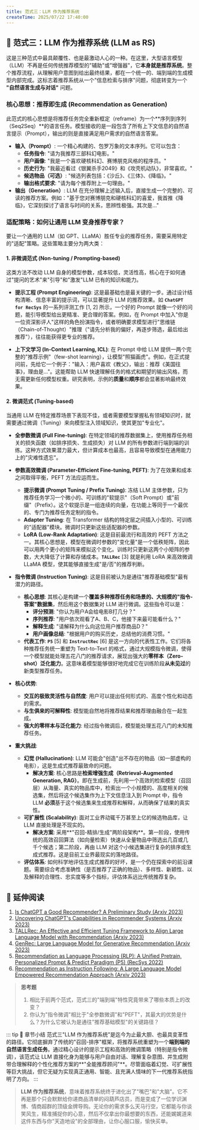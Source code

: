 ```yaml
---
title: 范式三：LLM 作为推荐系统
createTime: 2025/07/22 17:40:00
---
```


## 👑 范式三：LLM 作为推荐系统 (LLM as RS)

这是三种范式中最具颠覆性、也是最激动人心的一种。在这里，大型语言模型（LLM）不再是任何传统推荐模型的"辅助"或"增强器"，它**本身就是推荐系统**。整个推荐流程，从理解用户意图到给出最终结果，都在一个统一的、端到端的生成模型内部完成。这标志着推荐系统从一个"信息检索与排序"问题，彻底转变为一个 **"自然语言生成与对话"** 问题。

### 核心思想：推荐即生成 (Recommendation as Generation)

此范式的核心思想是将推荐任务完全重新框定（reframe）为一个**序列到序列（Seq2Seq）**的语言任务。模型接收的是一段包含了所有上下文信息的自然语言提示（Prompt），输出的则是直接满足用户需求的自然语言答案。

-   **输入（Prompt）**: 一个精心构建的、包罗万象的文本序列。它可以包含：
    -   **任务指令**: "请为我推荐三部科幻电影。"
    -   **用户画像**: "我是一个喜欢硬核科幻、赛博朋克风格的程序员。"
    -   **历史行为**: "我最近看过《银翼杀手2049》和《攻壳机动队》，非常喜欢。"
    -   **候选物品（可选）**: "候选列表包括：《沙丘》、《三体》、《降临》。"
    -   **输出格式要求**: "请为每个推荐附上一句理由。"
-   **输出（Generation）**: LLM 在充分理解上述输入后，直接生成一个完整的、可读的推荐方案。例如："基于您对赛博朋克和硬核科幻的喜爱，我首推《降临》，它深刻探讨了语言与时间的关系，思辨性极强。其次是..."

### 适配策略：如何让通用 LLM 变身推荐专家？

要让一个通用的 LLM（如 GPT、LLaMA）胜任专业的推荐任务，需要采用特定的"适配"策略。这些策略主要分为两大类：

#### 1. 非微调范式 (Non-tuning / Prompting-based)

这类方法不改动 LLM 自身的模型参数，成本较低，灵活性高，核心在于如何通过"提问的艺术"来"引导"和"激发"LLM 已有的知识和能力。

-   **提示工程 (Prompt Engineering)**: 这是最基础也是最关键的一步。通过设计结构清晰、信息丰富的提示词，可以显著提升 LLM 的推荐效果。如 **`ChatGPT for RecSys`** 的一系列评测工作 [1, 2] 所示，一个好的 Prompt 就像一个好的问题，能引导模型给出更精准、更合理的答案。例如，在 Prompt 中加入"你是一位资深影评人"这样的角色扮演指令，或者明确要求模型进行"思维链（Chain-of-Thought）"推理（"请先分析我的偏好，再逐步筛选，最后给出推荐"），往往能获得更专业的推荐。

-   **上下文学习 (In-Context Learning, ICL)**: 在 Prompt 中给 LLM 提供一两个完整的"推荐示例"（few-shot learning），让模型"照猫画虎"。例如，在正式提问前，先给它一个例子："输入：用户喜欢《教父》，输出：推荐《美国往事》，理由是..."。这能帮助 LLM 快速理解任务的格式和期望的输出风格，而无需更新任何模型权重。研究表明，示例的**质量**和**顺序**都会显著影响最终效果。

#### 2. 微调范式 (Tuning-based)

当通用 LLM 在特定推荐场景下表现不佳，或者需要模型掌握私有领域知识时，就需要通过微调（Tuning）来向模型注入领域知识，使其更加"专业化"。

-   **全参数微调 (Full Fine-tuning)**: 在特定领域的推荐数据集上，使用推荐任务相关的损失函数（如排序损失、生成损失）对 LLM 的所有参数进行端到端的训练。这种方式效果潜力最大，但计算成本也最高，且容易导致模型在通用能力上的"灾难性遗忘"。

-   **参数高效微调 (Parameter-Efficient Fine-tuning, PEFT)**: 为了在效果和成本之间取得平衡，PEFT 方法应运而生。
    -   **提示微调 (Prompt Tuning / Prefix Tuning)**: 冻结 LLM 主体参数，只为推荐任务学习一个微小的、可训练的"软提示"（Soft Prompt）或"前缀"（Prefix）。这个软提示是一组连续的向量，在功能上等同于一个最优的、专门为推荐任务定制的指令。
    -   **Adapter Tuning**: 在 Transformer 结构的特定层之间插入小型的、可训练的"适配器"模块。微调时只更新这些适配器的参数。
    -   **LoRA (Low-Rank Adaptation)**: 这是目前最流行和高效的 PEFT 方法之一。其核心思想是，模型在微调时参数的"变化量"是一个低秩矩阵，因此可以用两个更小的矩阵来模拟这个变化。训练时只更新这两个小矩阵的参数，大大降低了计算和存储成本。**`TALLRec`** [3] 就是利用 LoRA 来高效微调 LLaMA 模型，使其能够直接生成"是/否"的推荐判断。

-   **指令微调 (Instruction Tuning)**: 这是目前被认为是通往"推荐基础模型"最有潜力的路径。
    -   **核心思想**: 其核心是构建一个**覆盖多种推荐任务和场景的、大规模的"指令-答案"数据集**，然后用这个数据集对 LLM 进行微调。这些指令可以是：
        -   **评分预测**: "你认为用户A会给电影B打几分？"
        -   **序列推荐**: "用户依次观看了A、B、C，他接下来最可能看什么？"
        -   **解释生成**: "请解释为什么向这位用户推荐商品D？"
        -   **用户画像总结**: "根据用户的购买历史，总结他的消费习惯。"
    -   **代表工作**: **`P5`** [5] 和 **`InstructRec`** [6] 是这一方向的代表性工作。它们将各种推荐任务统一重塑为 Text-to-Text 的格式，通过大规模指令微调，使得一个模型就能处理五花八门的推荐请求，展现出强大的**零样本（Zero-shot）泛化能力**。这意味着模型能够很好地完成它在训练阶段**从未见过**的新类型推荐任务。

-   **核心优势**:
    -   **交互的极致灵活性与自然度**: 用户可以提出任何形式的、高度个性化和动态的需求。
    -   **与生俱来的可解释性**: 模型能自然地将推荐结果和推荐理由融合在一起生成。
    -   **强大的零样本与泛化能力**: 经过指令微调后，模型能处理五花八门的未知推荐任务。

-   **重大挑战**:
    -   **幻觉 (Hallucination)**: LLM 可能会"创造"出不存在的物品（如一部虚构的电影），这是生成式推荐最致命的问题。
        -   **解决方案**: 核心思路是**检索增强生成（Retrieval-Augmented Generation, RAG）**。即在生成前，先利用一个高效的检索模型（召回层）从海量、真实的物品库中，检索出一个小规模的、高度相关的候选集，然后将这个候选集作为上下文信息注入到 Prompt 中，指令 LLM **必须**基于这个候选集来生成推荐和解释，从而确保了结果的真实性。
    -   **可扩展性 (Scalability)**: 面对工业界动辄千万甚至上亿的候选物品库，让 LLM 直接处理是不现实的。
        -   **解决方案**: 采用**"召回-精排/生成"两阶段架构**。第一阶段，使用传统的高效召回算法（如向量检索）快速从全量物品中筛选出几百或几千个候选；第二阶段，再由 LLM 对这个小候选集进行复杂的排序或生成式推荐。这是目前工业界最现实的落地路径。
    -   **评估体系**: 如何科学地评估生成式推荐的好坏，是一个仍在探索中的前沿课题。需要综合考虑准确性（是否推荐了正确的物品）、多样性、新颖性、以及解释的合理性、忠实度等多个指标，评估体系远比传统推荐复杂。

## 📖 延伸阅读

1.  [Is ChatGPT a Good Recommender? A Preliminary Study (Arxiv 2023)](https://arxiv.org/abs/2304.10149)
2.  [Uncovering ChatGPT's Capabilities in Recommender Systems (Arxiv 2023)](https://arxiv.org/abs/2305.02182)
3.  [TALLRec: An Effective and Efficient Tuning Framework to Align Large Language Model with Recommendation (Arxiv 2023)](https://arxiv.org/abs/2305.00447)
4.  [GenRec: Large Language Model for Generative Recommendation (Arxiv 2023)](https://arxiv.org/abs/2307.00457)
5.  [Recommendation as Language Processing (RLP): A Unified Pretrain, Personalized Prompt & Predict Paradigm (P5) (RecSys 2022)](https://arxiv.org/abs/2203.13366)
6.  [Recommendation as Instruction Following: A Large Language Model Empowered Recommendation Approach (Arxiv 2023)](https://arxiv.org/abs/2305.07001)

> **思考题**
> 1.  相比于前两个范式，范式三的"端到端"特性究竟带来了哪些本质上的改变？
> 2.  你认为"指令微调"相比于"全参数微调"和"PEFT"，其最大的优势是什么？为什么它被认为是通往"推荐基础模型"的关键路径？

::: tip 🎉 章节小结
范式三"LLM 作为推荐系统"是迄今为止最大胆、也最具变革性的路径。它彻底摒弃了传统的"召回-排序"框架，将推荐系统重塑为一个**端到端的自然语言生成任务**。通过精心设计的提示工程和高效的微调策略（特别是指令微调），该范式让 LLM 直接化身为能够与用户自由对话、理解复杂意图、并生成附带合理解释的个性化推荐方案的**"全能推荐顾问"**。尽管面临着幻觉、可扩展性等巨大挑战，但它无疑为实现真正通用、智能、且充满人情味的下一代推荐系统指明了方向。
:::

> **LLM 作为推荐系统**，意味着推荐系统终于进化出了"嘴巴"和"大脑"。它不再是那个只会默默给你递商品清单的闷葫芦店员，而是变成了一位学识渊博、情商超群的顶级金牌导购。无论你的需求多么天马行空，它都能与你谈笑风生，精准捕捉你的心意，然后不仅拿出你最想要的东西，还能娓娓道来这件东西与你"天造地设"的全部理由，让你心服口服，愉快买单。
